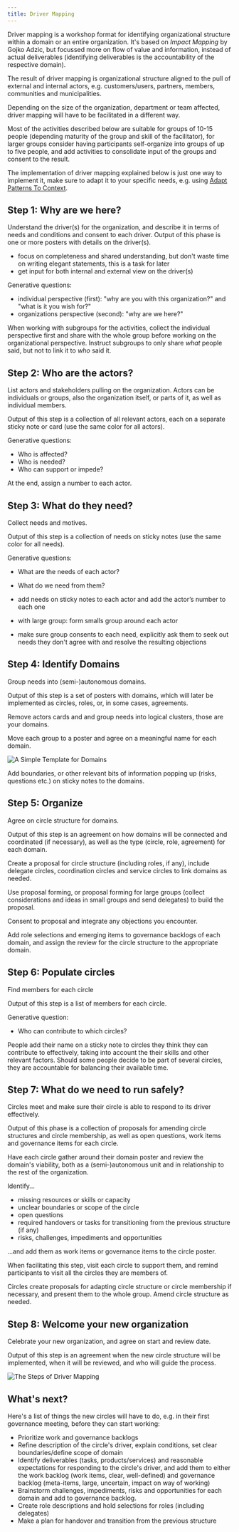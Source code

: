 ```yaml
---
title: Driver Mapping
---
```


Driver mapping is a workshop format for identifying organizational structure within a domain or  an entire organization. It's based on *Impact Mapping* by Gojko Adzic, but focussed more on flow of value and information, instead of actual deliverables (identifying deliverables is the accountability of the respective domain).

The result of driver mapping is organizational structure aligned to the pull of external and internal actors, e.g. customers/users, partners, members, communities and municipalities.

Depending on the size of the organization, department or team affected, driver mapping will have to be facilitated in a different way.

Most of the activities described below are suitable for groups of 10-15 people (depending maturity of the group and skill of the facilitator), for larger groups consider having participants self-organize into groups of up to five people, and add activities to consolidate input of the groups and consent to the result.

The implementation of driver mapping explained below is just one way to implement it, make sure to adapt it to your specific needs, e.g. using [Adapt Patterns To Context](adapt-patterns-to-context.md).

## Step 1: Why are we here?

Understand the driver(s) for the organization, and describe it in terms of needs and conditions and consent to each driver. Output of this phase is one or more posters with details on the driver(s).

* focus on completeness and shared understanding, but don't waste time on writing elegant statements, this is a task for later
* get input for both internal and external view on the driver(s)

Generative questions:

* individual perspective (first): "why are you with this organization?" and "what is it  you wish for?"
* organizations perspective (second): "why are we here?"

When working with subgroups for the activities, collect the individual perspective first and share with the whole group before working on the organizational perspective. Instruct subgroups to only share *what* people said, but not to link it to *who* said it.

## Step 2: Who are the actors?

List actors and stakeholders pulling on the organization. Actors can be individuals or groups, also the organization itself, or parts of it, as well as individual members.

Output of this step is a collection of all relevant actors, each on a separate sticky note or card (use the same color for all actors).

Generative questions:

* Who is affected?
* Who is needed?
* Who can support or impede?

At the end, assign a number to each actor.


## Step 3: What do they need?

Collect needs and motives.

Output of this step is a collection of needs on sticky notes (use the same color for all needs).

Generative questions:

* What are the needs of each actor?
* What do we need from them?

* add needs on sticky notes to each actor and add the actor’s number to each one
* with large group: form smalls group around each actor
* make sure group consents to each need, explicitly ask them to seek out needs they don't agree with and resolve the resulting objections

## Step 4: Identify Domains

Group needs into (semi-)autonomous domains.

Output of this step is a set of posters with domains, which will later be implemented as circles, roles, or, in some cases, agreements.

Remove actors cards and and group needs into logical clusters, those are your domains.

Move each group to a poster and agree on a meaningful name for each domain.

![A Simple Template for Domains ](img/tension-driver-domain/domain-template.png)

Add boundaries, or other relevant bits of information popping up (risks, questions etc.) on sticky notes to the domains.


## Step 5: Organize

Agree on circle structure for domains.

Output of this step is an agreement on how domains will be connected and coordinated (if necessary), as well as the type (circle, role, agreement) for each domain.

Create a proposal for circle structure (including roles, if any), include delegate circles, coordination circles and service circles to link domains as needed. 

Use proposal forming, or proposal forming for large groups (collect considerations and ideas in small groups and send delegates) to build the proposal.

Consent to proposal and integrate any objections you encounter. 

Add role selections and emerging items to governance backlogs of each domain, and assign the review for the circle structure to the appropriate domain.


## Step 6: Populate circles

Find members for each circle

Output of this step is a list of members for each circle.

Generative question:

* Who can contribute to which circles?

People add their name on a sticky note to circles they think they can contribute to effectively, taking into account the their skills and other relevant factors. Should some people decide to be part of several circles, they are accountable for balancing their available time. 


## Step 7: What do we need to run safely?

Circles meet and make sure their circle is able to respond to its driver effectively.

Output of this phase is a collection of proposals for amending circle structures and circle membership, as well as open questions, work items and governance items for each circle.

Have each circle gather around their domain poster and review the domain's viability, both as a (semi-)autonomous unit and in relationship to the rest of the organization.

Identify...

* missing resources or skills or capacity
* unclear boundaries or scope of the circle
* open questions
* required handovers or tasks for transitioning from the previous structure (if any)
* risks, challenges, impediments and opportunities

...and add them as work items or governance items to the circle poster.

When facilitating this step, visit each circle to support them, and remind participants to visit all the circles they are members of.

Circles create proposals for adapting circle structure or circle membership if necessary, and present them to the whole group. Amend circle structure as needed. 


## Step 8: Welcome your new organization

Celebrate your new organization, and agree on start and review date. 

Output of this step is an agreement when the new circle structure will be implemented, when it will be reviewed, and who will guide the process.

![The Steps of Driver Mapping](img/tension-driver-domain/driver-mapping.png)


## What's next? 

Here's a list of things the new circles will have to do, e.g. in their first governance meeting, before they can start working:

* Prioritize work and governance backlogs
* Refine description of the circle's driver, explain conditions, set clear boundaries/define scope of domain
* Identify deliverables (tasks, products/services) and reasonable expectations for responding to the circle's driver,  and add them to either the work backlog (work items, clear, well-defined) and governance backlog (meta-items, large, uncertain, impact on way of working)
* Brainstorm challenges, impediments, risks and opportunities for each domain and add to governance backlog.
* Create role descriptions and hold selections for roles (including delegates)
* Make a plan for handover and transition from the previous structure

